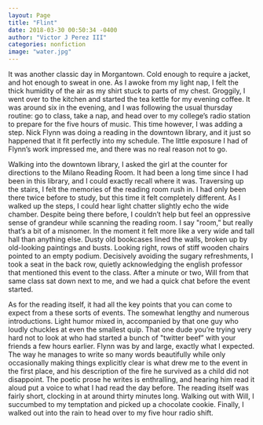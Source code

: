 ```yaml
---
layout: Page
title: "Flint"
date: 2018-03-30 00:50:34 -0400
author: "Victor J Perez III"
categories: nonfiction
image: "water.jpg"
---
```


It was another classic day in Morgantown. Cold enough to require a jacket, and hot enough to sweat in one. As I awoke from my light nap, I felt the thick humidity of the air as my shirt stuck to parts of my chest. Groggily, I went over to the kitchen and started the tea kettle for my evening coffee. It was around six in the evening, and I was following the usual thursday routine: go to class, take a nap, and head over to my college’s radio station to prepare for the five hours of music. This time however, I was adding a step. Nick Flynn was doing a reading in the downtown library, and it just so happened that it fit perfectly into my schedule. The little exposure I had of Flynn’s work impressed me, and there was no real reason not to go.

Walking into the downtown library, I asked the girl at the counter for directions to the Milano Reading Room. It had been a long time since I had been in this library, and I could exactly recall where it was. Traversing up the stairs, I felt the memories of the reading room rush in. I had only been there twice before to study, but this time it felt completely different. As I walked up the steps, I could hear light chatter slightly echo the wide chamber. Despite being there before, I couldn’t help but feel an oppressive sense of grandeur while scanning the reading room. I say "room,” but really that’s a bit of a misnomer. In the moment it felt more like a very wide and tall hall than anything else. Dusty old bookcases lined the walls, broken up by old-looking paintings and busts. Looking right, rows of stiff wooden chairs pointed to an empty podium. Decisively avoiding the sugary refreshments, I took a seat in the back row, quietly acknowledging the english professor that mentioned this event to the class. After a minute or two, Will from that same class sat down next to me, and we had a quick chat before the event started.

As for the reading itself, it had all the key points that you can come to expect from a these sorts of events. The somewhat lengthy and numerous introductions. Light humor mixed in, accompanied by that one guy who loudly chuckles at even the smallest quip. That one dude you’re trying very hard not to look at who had started a bunch of "twitter beef” with your friends a few hours earlier. Flynn was by and large, exactly what I expected. The way he manages to write so many words beautifully while only occasionally making things explicitly clear is what drew me to the event in the first place, and his description of the fire he survived as a child did not disappoint. The poetic prose he writes is enthralling, and hearing him read it aloud put a voice to what I had read the day before. The reading itself was fairly short, clocking in at around thirty minutes long. Walking out with Will, I succumbed to my temptation and picked up a chocolate cookie. Finally, I walked out into the rain to head over to my five hour radio shift.
